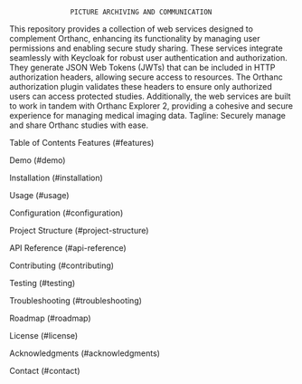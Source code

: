                    PICTURE ARCHIVING AND COMMUNICATION

This repository provides a collection of web services designed to complement Orthanc, enhancing its functionality by managing user permissions and enabling secure study sharing. These services integrate seamlessly with Keycloak for robust user authentication and authorization. They generate JSON Web Tokens (JWTs) that can be included in HTTP authorization headers, allowing secure access to resources. The Orthanc authorization plugin validates these headers to ensure only authorized users can access protected studies.
Additionally, the web services are built to work in tandem with Orthanc Explorer 2, providing a cohesive and secure experience for managing medical imaging data.
Tagline: Securely manage and share Orthanc studies with ease.

Table of Contents
Features (#features)

Demo (#demo)

Installation (#installation)

Usage (#usage)

Configuration (#configuration)

Project Structure (#project-structure)

API Reference (#api-reference)

Contributing (#contributing)

Testing (#testing)

Troubleshooting (#troubleshooting)

Roadmap (#roadmap)

License (#license)

Acknowledgments (#acknowledgments)

Contact (#contact)



